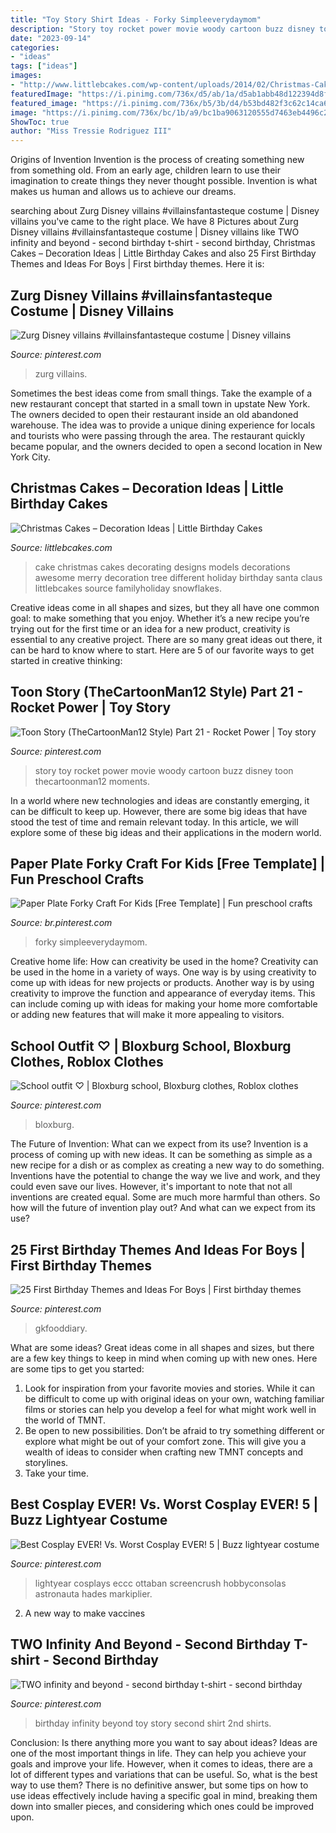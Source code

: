 ```yaml
---
title: "Toy Story Shirt Ideas - Forky Simpleeverydaymom"
description: "Story toy rocket power movie woody cartoon buzz disney toon thecartoonman12 moments"
date: "2023-09-14"
categories:
- "ideas"
tags: ["ideas"]
images:
- "http://www.littlebcakes.com/wp-content/uploads/2014/02/Christmas-Cake-Ideas-1024x936.jpg"
featuredImage: "https://i.pinimg.com/736x/d5/ab/1a/d5ab1abb48d122394d8f7c9c9a3e75cd--buzz-costume-buzz-lightyear-costume.jpg"
featured_image: "https://i.pinimg.com/736x/b5/3b/d4/b53bd482f3c62c14ca6699e873458f99--rocket-power-rockets.jpg"
image: "https://i.pinimg.com/736x/bc/1b/a9/bc1ba9063120555d7463eb4496c2e5ac.jpg"
ShowToc: true
author: "Miss Tressie Rodriguez III"
---
```



Origins of Invention
Invention is the process of creating something new from something old. From an early age, children learn to use their imagination to create things they never thought possible. Invention is what makes us human and allows us to achieve our dreams.

	

		
searching about Zurg Disney villains #villainsfantasteque costume | Disney villains you've came to the right place. We have 8 Pictures about Zurg Disney villains #villainsfantasteque costume | Disney villains like TWO infinity and beyond - second birthday t-shirt - second birthday, Christmas Cakes – Decoration Ideas | Little Birthday Cakes and also 25 First Birthday Themes and Ideas For Boys | First birthday themes. Here it is:
		
    
## Zurg Disney Villains #villainsfantasteque Costume | Disney Villains

<img loading=lazy src="https://i.pinimg.com/736x/6d/4c/05/6d4c058245dbc08c42db49f7285cc0f7--zurg-disney-villains.jpg" onerror="this.onerror=null;this.src='https://tse3.mm.bing.net/th?id=OIP.HR3f4-GL7a3sIYN9BfHxIADYEg&amp;pid=15.1';" alt="Zurg Disney villains #villainsfantasteque costume | Disney villains">

_Source: pinterest.com_

>zurg villains. 

	

Sometimes the best ideas come from small things. Take the example of a new restaurant concept that started in a small town in upstate New York. The owners decided to open their restaurant inside an old abandoned warehouse. The idea was to provide a unique dining experience for locals and tourists who were passing through the area. The restaurant quickly became popular, and the owners decided to open a second location in New York City.

    
## Christmas Cakes – Decoration Ideas | Little Birthday Cakes

<img loading=lazy src="http://www.littlebcakes.com/wp-content/uploads/2014/02/Christmas-Cake-Ideas-1024x936.jpg" onerror="this.onerror=null;this.src='https://tse3.mm.bing.net/th?id=OIP.q6FWFYU8k1tmgy_gy14ptAHaGx&amp;pid=15.1';" alt="Christmas Cakes – Decoration Ideas | Little Birthday Cakes">

_Source: littlebcakes.com_

>cake christmas cakes decorating designs models decorations awesome merry decoration tree different holiday birthday santa claus littlebcakes source familyholiday snowflakes. 

	

Creative ideas come in all shapes and sizes, but they all have one common goal: to make something that you enjoy. Whether it’s a new recipe you’re trying out for the first time or an idea for a new product, creativity is essential to any creative project. There are so many great ideas out there, it can be hard to know where to start. Here are 5 of our favorite ways to get started in creative thinking: 

    
## Toon Story (TheCartoonMan12 Style) Part 21 - Rocket Power | Toy Story

<img loading=lazy src="https://i.pinimg.com/736x/b5/3b/d4/b53bd482f3c62c14ca6699e873458f99--rocket-power-rockets.jpg" onerror="this.onerror=null;this.src='https://tse3.mm.bing.net/th?id=OIP.PpKXGgzJHbqIc9LnGiml8AFNC7&amp;pid=15.1';" alt="Toon Story (TheCartoonMan12 Style) Part 21 - Rocket Power | Toy story">

_Source: pinterest.com_

>story toy rocket power movie woody cartoon buzz disney toon thecartoonman12 moments. 

	

In a world where new technologies and ideas are constantly emerging, it can be difficult to keep up. However, there are some big ideas that have stood the test of time and remain relevant today. In this article, we will explore some of these big ideas and their applications in the modern world.

    
## Paper Plate Forky Craft For Kids [Free Template] | Fun Preschool Crafts

<img loading=lazy src="https://i.pinimg.com/736x/0a/c3/39/0ac33907af94b2661366d1cddceb45b9.jpg" onerror="this.onerror=null;this.src='https://tse2.mm.bing.net/th?id=OIP.3gL893w9dGE9VvU56W1PMwHaJ4&amp;pid=15.1';" alt="Paper Plate Forky Craft For Kids [Free Template] | Fun preschool crafts">

_Source: br.pinterest.com_

>forky simpleeverydaymom. 

	

Creative home life: How can creativity be used in the home?
Creativity can be used in the home in a variety of ways. One way is by using creativity to come up with ideas for new projects or products. Another way is by using creativity to improve the function and appearance of everyday items. This can include coming up with ideas for making your home more comfortable or adding new features that will make it more appealing to visitors.

    
## School Outfit ♡︎ | Bloxburg School, Bloxburg Clothes, Roblox Clothes

<img loading=lazy src="https://i.pinimg.com/736x/7e/40/41/7e404170e08b72f67a87eb740d831b84.jpg" onerror="this.onerror=null;this.src='https://tse1.mm.bing.net/th?id=OIP.0u1Cgo4bF4tV6tqC2tLo6QHaDa&amp;pid=15.1';" alt="School outfit ♡︎ | Bloxburg school, Bloxburg clothes, Roblox clothes">

_Source: pinterest.com_

>bloxburg. 

	

The Future of Invention: What can we expect from its use?
Invention is a process of coming up with new ideas. It can be something as simple as a new recipe for a dish or as complex as creating a new way to do something. Inventions have the potential to change the way we live and work, and they could even save our lives. However, it's important to note that not all inventions are created equal. Some are much more harmful than others. So how will the future of invention play out? And what can we expect from its use?

    
## 25 First Birthday Themes And Ideas For Boys | First Birthday Themes

<img loading=lazy src="https://i.pinimg.com/736x/bc/1b/a9/bc1ba9063120555d7463eb4496c2e5ac.jpg" onerror="this.onerror=null;this.src='https://tse1.mm.bing.net/th?id=OIP.F_UbeDld10Njd59ZWX6c7AHaLH&amp;pid=15.1';" alt="25 First Birthday Themes and Ideas For Boys | First birthday themes">

_Source: pinterest.com_

>gkfooddiary. 

	

What are some ideas?
Great ideas come in all shapes and sizes, but there are a few key things to keep in mind when coming up with new ones. Here are some tips to get you started: 
1. Look for inspiration from your favorite movies and stories. While it can be difficult to come up with original ideas on your own, watching familiar films or stories can help you develop a feel for what might work well in the world of TMNT. 
2. Be open to new possibilities. Don’t be afraid to try something different or explore what might be out of your comfort zone. This will give you a wealth of ideas to consider when crafting new TMNT concepts and storylines. 
3. Take your time.

    
## Best Cosplay EVER! Vs. Worst Cosplay EVER! 5 | Buzz Lightyear Costume

<img loading=lazy src="https://i.pinimg.com/736x/d5/ab/1a/d5ab1abb48d122394d8f7c9c9a3e75cd--buzz-costume-buzz-lightyear-costume.jpg" onerror="this.onerror=null;this.src='https://tse1.mm.bing.net/th?id=OIP.aOPM1wQH_2uQPGeRVXyLeQHaJ4&amp;pid=15.1';" alt="Best Cosplay EVER! Vs. Worst Cosplay EVER! 5 | Buzz lightyear costume">

_Source: pinterest.com_

>lightyear cosplays eccc ottaban screencrush hobbyconsolas astronauta hades markiplier. 

	

2. A new way to make vaccines 

    
## TWO Infinity And Beyond - Second Birthday T-shirt - Second Birthday

<img loading=lazy src="https://i.pinimg.com/736x/f8/54/4e/f8544e6a4fca0a5777d2bc13be69b45b.jpg" onerror="this.onerror=null;this.src='https://tse2.mm.bing.net/th?id=OIP.WvroPnRQ1zacn4nbTRuiDQHaJ4&amp;pid=15.1';" alt="TWO infinity and beyond - second birthday t-shirt - second birthday">

_Source: pinterest.com_

>birthday infinity beyond toy story second shirt 2nd shirts. 

	

Conclusion: Is there anything more you want to say about ideas?
Ideas are one of the most important things in life. They can help you achieve your goals and improve your life. However, when it comes to ideas, there are a lot of different types and variations that can be useful. So, what is the best way to use them? There is no definitive answer, but some tips on how to use ideas effectively include having a specific goal in mind, breaking them down into smaller pieces, and considering which ones could be improved upon.

